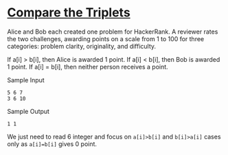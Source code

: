 # [Compare the Triplets](https://www.hackerrank.com/challenges/compare-the-triplets/problem)

Alice and Bob each created one problem for HackerRank. A reviewer rates the two challenges, awarding points on a scale from 1 to 100 for three categories: problem clarity, originality, and difficulty.

If a[i] > b[i], then Alice is awarded 1 point.
If a[i] < b[i], then Bob is awarded 1 point.
If a[i] = b[i], then neither person receives a point.

Sample Input 
```
5 6 7
3 6 10
```

Sample Output
```
1 1
```
We just need to read 6 integer and focus on ``a[i]>b[i]`` and ``b[i]>a[i]`` cases only as ``a[i]=b[i]`` gives 0 point.

